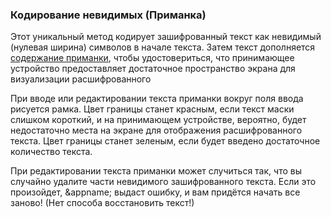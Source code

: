 ### Кодирование невидимых (Приманка)
Этот уникальный метод кодирует зашифрованный текст как невидимый (нулевая ширина) символов в начале текста.
Затем текст дополняется [содержание приманки](/setup#main_decoy), чтобы удостовериться, что принимающее устройство предоставляет достаточное пространство экрана для визуализации расшифрованного

<a name="insufficientpadding"></a>
При вводе или редактировании текста приманки вокруг поля ввода рисуется рамка.
Цвет границы станет красным, если текст маски слишком короткий, и на принимающем устройстве, вероятно, будет недостаточно места на экране для отображения расшифрованного текста. Цвет границы станет зеленым, если будет введено достаточное количество текста.

<a name="corrupted"></a>
При редактировании текста приманки может случиться так, что вы случайно удалите части невидимого зашифрованного текста. Если это произойдет, &appname; выдаст ошибку, и вам придётся начать все заново! (Нет способа восстановить текст!)
